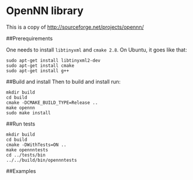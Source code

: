 OpenNN library
======

This is a copy of http://sourceforge.net/projects/opennn/

##Prerequirements

One needs to install `libtinyxml` and `cmake 2.8`. On Ubuntu, it goes like that:

```
sudo apt-get install libtinyxml2-dev
sudo apt-get install cmake
sudo apt-get install g++
```

##Build and install
Then to build and install run:
```
mkdir build
cd build
cmake -DCMAKE_BUILD_TYPE=Release ..
make opennn
sudo make install
```

##Run tests
```
mkdir build
cd build
cmake -DWithTests=ON ..
make opennntests
cd ../tests/bin
../../build/bin/opennntests
```

##Examples

